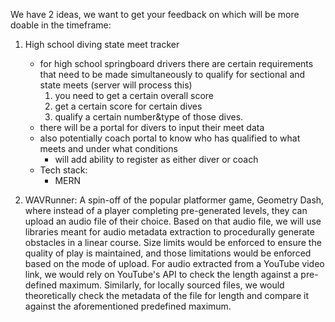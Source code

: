 We have 2 ideas, we want to get your feedback on which will be more doable in the timeframe:

1. High school diving state meet tracker 
    - for high school springboard drivers there are certain requirements that need to be made simultaneously to qualify for sectional and state meets (server will process this)
        1. you need to get a certain overall score
        2. get a certain score for certain dives
        3. qualify a certain number&type of those dives.
    - there will be a portal for divers to input their meet data
    - also potentially coach portal to know who has qualified to what meets and under what conditions
        - will add ability to register as either diver or coach
    - Tech stack:
        - MERN

2. WAVRunner: A spin-off of the popular platformer game, Geometry Dash, where instead of a player completing pre-generated levels, they can upload an audio file of their choice. Based on that audio file, we will use libraries meant for audio metadata extraction to procedurally generate obstacles in a linear course. Size limits would be enforced to ensure the quality of play is maintained, and those limitations would be enforced based on the mode of upload. For audio extracted from a YouTube video link, we would rely on YouTube's API to check the length against a pre-defined maximum. Similarly, for locally sourced files, we would theoretically check the metadata of the file for length and compare it against the aforementioned predefined maximum.  
